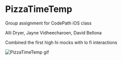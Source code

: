 PizzaTimeTemp
=======

Group assignment for CodePath iOS class

Alli Dryer, Jayne Vidheecharoen, David Bellona

Combined the first high hi mocks with lo fi interactions


![PizzaTimeTemp gif](/PizzaTimeTemp.gif "PizzaTimeTemp prototype")
